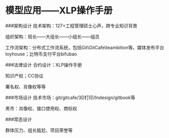 # 模型应用——XLP操作手册
###架构设计
技术架构：127+工程管理硕士心声，跨专业知识背景

组织架构：班长——大组长——小组长——组员

工作流架构：分布式工作流系统，包括Git\GitCafe\teambition等。媒体发布平台toyhouse；比特币支付平台bifubao

###法律设计
合约设计：XLP操作手册

知识产权；CC协议

署名权、肖像权等等

###市场设计
技术市场：git/gitcafe/3D打印/Indesign/gitbook等

黑市：肖像权、接口使用权、商标权

###常态设计

群体压力、组长尴尬、项目荣誉等


